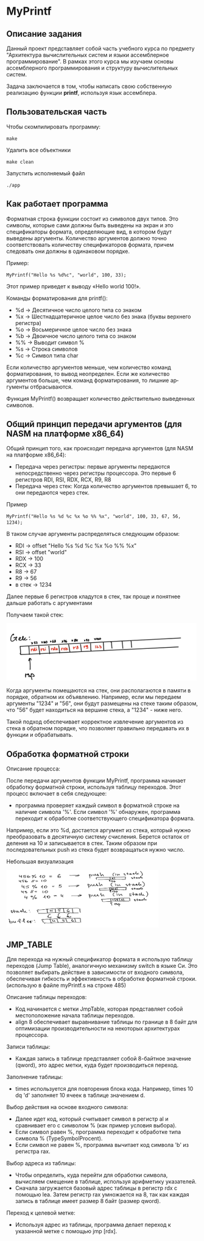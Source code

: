 # MyPrintf

## Описание задания
Данный проект представляет собой часть учебного курса по предмету "Архитектура вычислительных систем и языки ассемблерное программирование". В рамках этого курса мы изучаем основы ассемблерного программирования и структуру вычислительных систем.

Задача заключается в том, чтобы написать свою собственную реализацию функции **printf**, используя язык ассемблера.

## Пользовательская часть
Чтобы скомпилировать программу:
```
make
```
Удалить все объектники
```
make clean
```
Запустить исполняемый файл
```
./app
```

## Как работает программа
Форматная строка функции состоит из символов двух типов. Это символы, которые сами должны быть выведены на экран и это специфика­торы формата, определяющие вид, в котором будут выведены аргументы. Количество аргументов должно точно соответствовать количеству спецификаторов формата, причем следовать они должны в одинаковом порядке.

Пример:
```
MyPrintf("Hello %s %d%c", "world", 100, 33);
```
Этот пример приведет к выводу «Hello world 100!».

Команды форматирования для printf():
- %d -> Десятичное число целого типа со знаком
- %x -> Шестнадцатеричное целое число без знака (буквы верхнего регистра)
- %o -> Восьмеричное целое число без знака
- %b -> Двоичное число целого типа со знаком
- %% -> Выводит символ %
- %s -> Строка символов
- %c -> Символ типа char

Если количество аргументов меньше, чем количество команд форматирования, то вывод не­определен. Если же количество аргументов больше, чем команд форматирования, то лишние ар­гументы отбрасываются.

Функция MyPrintf() возвращает количество действительно выведенных символов.

## Общий принцип передачи аргументов (для NASM на платформе x86_64)
Общий принцип того, как происходит передача аргументов (для NASM на платформе x86_64):
- Передача через регистры: первые аргументы передаются непосредственно через регистры процессора. Это первые 6 регистров RDI, RSI, RDX, RCX, R9, R8
- Передача через стек: Когда количество аргументов превышает 6, то они передаются через стек.

Пример
```
MyPrintf("Hello %s %d %c %x %o %% %x", "world", 100, 33, 67, 56, 1234);
```

В таком случае аргументы распределяться следующим образом:
- RDI -> offset "Hello %s %d %c %x %o %% %x"
- RSI -> offset "world"
- RDX -> 100
- RCX -> 33
- R8  -> 67
- R9  -> 56
- в стек -> 1234

Далее первые 6 регистров кладутся в стек, так проще и понятнее дальше работать с аргументами

Получаем такой стек:

<img src = "./Picture/1.jpg" width="500" height="150">

Когда аргументы помещаются на стек, они располагаются в памяти в порядке, обратном их объявлению. Например, если мы передаем аргументы "1234" и "56", они будут размещены на стеке таким образом, что "56" будет находиться на вершине стека, а "1234" - ниже него.

Такой подход обеспечивает корректное извлечение аргументов из стека в обратном порядке, что позволяет правильно передавать их в функции и обрабатывать.

## Обработка форматной строки

Описание процесса:

После передачи аргументов функции MyPrintf, программа начинает обработку форматной строки, используя таблицу переходов. Этот процесс включает в себя следующее:

- программа проверяет каждый символ в форматной строке на наличие символа '%'. Если символ '%' обнаружен, программа переходит к обработке соответствующего спецификатора формата.

Например, если это %d, достается аргумент из стека, который нужно преобразовать в десятичную систему счисления. Берется остаток от деления на 10 и записывается в стек. Таким образом при последовательных push из стека будет возвращаться нужно число.

Небольшая визуализация

<img src = "./Picture/3.jpg" width="400" height="150">


## JMP_TABLE
Для перехода на нужный спецификатор формата я использую таблицу переходов (Jump Table), аналогичную механизму switch в языке Си. Это позволяет выбирать действие в зависимости от входного символа, обеспечивая гибкость и эффективность в обработке форматной строки. (использую в файле myPrintf.s на строке 485)

Описание таблицы переходов:
- Код начинается с метки JmpTable, которая представляет собой местоположение начала таблицы переходов.
- align 8 обеспечивает выравнивание таблицы по границе в 8 байт для оптимизации производительности на некоторых архитектурах процессора.

Записи таблицы:
- Каждая запись в таблице представляет собой 8-байтное значение (qword), это адрес метки, куда будет производиться переход.

Заполнение таблицы:
- times используется для повторения блока кода. Например, times 10 dq 'd' заполняет 10 ячеек в таблице значением d.

Выбор действия на основе входного символа:
- Далее идет код, который считывает символ в регистр al и сравнивает его с символом % (как пример условия выбора).
- Если символ равен %, программа переходит к обработке типа символа % (TypeSymbolProcent).
- Если символ не равен %, программа вычитает код символа 'b' из регистра rax.

Выбор адреса из таблицы:
- Чтобы определить, куда перейти для обработки символа, вычисляем смещение в таблице, используя арифметику указателей.
- Сначала загружается базовый адрес таблицы в регистр rdx с помощью lea.
Затем регистр rax умножается на 8, так как каждая запись в таблице имеет размер 8 байт (размер qword).

Переход к целевой метке:
- Используя адрес из таблицы, программа делает переход к указанной метке с помощью jmp [rdx].
